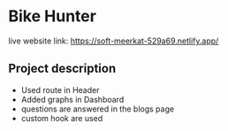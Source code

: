 # Bike Hunter

live website link: https://soft-meerkat-529a69.netlify.app/

## Project description

* Used route in Header
* Added  graphs in Dashboard
* questions are answered in the blogs page
* custom hook are used